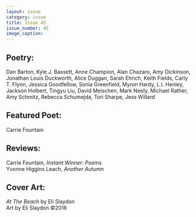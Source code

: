 ```yaml
---
layout: issue
category: issue
title: Issue 45
issue_number: 45
image_caption: 
---
```


## Poetry:

Dan Barton, Kyle J. Bassett, Anne Champion, Alan Chazaro, Amy Dickinson, Jonathan Louis Duckworth, Alice Duggan, Sarah Ehrich, Keith Fields, Carly T. Flynn, Jessica Goodfellow, Sonia Greenfield, Myron Hardy, L.I. Henley, Jackson Holbert, Tingyu Liu, David Meischen, Mark Neely, Michael Rather, Amy Schmitz, Rebecca Schumejda, Tori Sharpe, Jess Willard  

## Featured Poet:
Carrie Fountain

## Reviews:
Carrie Fountain, *Instant Winner: Poems*  
Yvonne Higgins Leach, *Another Autumn*  

## Cover Art:
*At The Beach* by Eli Slaydon  
Art by Eli Slaydon &copy;2016  

